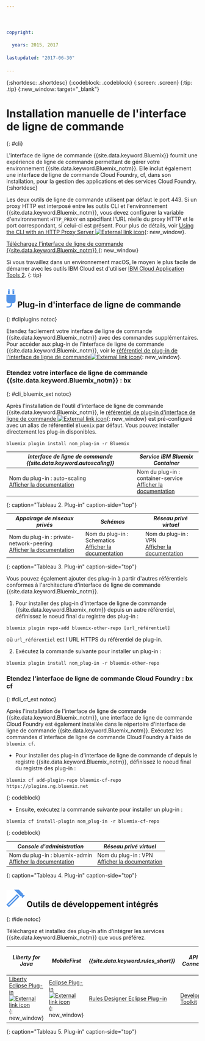 ```yaml
---



copyright:

  years: 2015, 2017

lastupdated: "2017-06-30"

---
```


{:shortdesc: .shortdesc}
{:codeblock: .codeblock}
{:screen: .screen}
{:tip: .tip}
{:new_window: target="_blank"}

# Installation manuelle de l'interface de ligne de commande
{: #cli}

L'interface de ligne de commande {{site.data.keyword.Bluemix}} fournit une expérience de ligne de commande permettant de gérer votre environnement {{site.data.keyword.Bluemix_notm}}. Elle inclut également une interface de ligne de commande Cloud Foundry, cf, dans son installation, pour la gestion des applications et des services Cloud Foundry.
{:shortdesc}

Les deux outils de ligne de commande utilisent par défaut le port 443. Si un proxy HTTP est interposé entre les outils CLI et l'environnement {{site.data.keyword.Bluemix_notm}}, vous devez configurer la variable d'environnement `HTTP_PROXY` en spécifiant l'URL réelle du proxy HTTP et le port correspondant, si celui-ci est présent. Pour plus de détails, voir [Using the CLI with an HTTP Proxy Server ![External link icon](../icons/launch-glyph.svg)](http://docs.cloudfoundry.org/cf-cli/http-proxy.html){: new_window}.

[Téléchargez l'interface de ligne de commande {{site.data.keyword.Bluemix_notm}} ](/docs/cli/reference/bluemix_cli/all_versions.html){: new_window} 

Si vous travaillez dans un environnement macOS, le moyen le plus facile de démarrer avec les outils IBM Cloud est d'utiliser [IBM Cloud Application Tools 2](/docs/cli/icat.html).
{: tip}

## ![](./images/CLI_Plugin.svg) Plug-in d'interface de ligne de commande
{: #cliplugins notoc}

Etendez facilement votre interface de ligne de commande {{site.data.keyword.Bluemix_notm}} avec des commandes supplémentaires. Pour accéder aux plug-in de l'interface de ligne de commande {{site.data.keyword.Bluemix_notm}}, voir le [référentiel de plug-in de l'interface de ligne de commande![External link icon](../icons/launch-glyph.svg)](https://plugins.ng.bluemix.net/){: new_window}.

### Etendez votre interface de ligne de commande {{site.data.keyword.Bluemix_notm}} : bx
{: #cli_bluemix_ext notoc}


Après l'installation de l'outil d'interface de ligne de commande {{site.data.keyword.Bluemix_notm}}, le [référentiel de plug-in d'interface de ligne de commande ![External link icon](../icons/launch-glyph.svg)](https://plugins.ng.bluemix.net/){: new_window} est pré-configuré avec un alias de référentiel `Bluemix` par défaut. Vous pouvez installer directement les plug-in disponibles.

```
bluemix plugin install nom_plug-in -r Bluemix
```

| *Interface de ligne de commande {{site.data.keyword.autoscaling}}* |  *Service IBM Bluemix Container*  |
|-----|-----|
| Nom du plug-in : auto-scaling <br> [Afficher la documentation](/docs/cli/plugins/auto-scaling/index.html) |  Nom du plug-in : container-service  <br> [Afficher la documentation](/docs/containers/cs_cli_devtools.html) |
{: caption="Tableau 2. Plug-in" caption-side="top"}

|  *Appairage de réseaux privés* | *Schémas* | *Réseau privé virtuel*  |
|-----|-----|-----|
| Nom du plug-in : private-network-peering  <br> [Afficher la documentation](/docs/cli/plugins/pnp/index.html) | Nom du plug-in : Schematics  <br> [Afficher la documentation](/docs/services/schematics/schematics_reference.html) | Nom du plug-in : VPN  <br> [Afficher la documentation](/docs/cli/plugins/bx_vpn/index.html) |
{: caption="Tableau 3. Plug-in" caption-side="top"}

Vous pouvez également ajouter des plug-in à partir d'autres référentiels conformes à l'architecture d'interface de ligne de commande {{site.data.keyword.Bluemix_notm}}.
1. Pour installer des plug-in d'interface de ligne de commande {{site.data.keyword.Bluemix_notm}} depuis un autre référentiel, définissez le noeud
final du registre des plug-in :
```
bluemix plugin repo-add bluemix-other-repo [url_référentiel]
```
où `url_référentiel` est l'URL HTTPS du référentiel de plug-in.

2. Exécutez la commande suivante pour installer un plug-in :
```
bluemix plugin install nom_plug-in -r bluemix-other-repo
```

### Etendez l'interface de ligne de commande Cloud Foundry : bx cf
{: #cli_cf_ext notoc}

Après l'installation de l'interface de ligne de commande {{site.data.keyword.Bluemix_notm}}, une interface de ligne de commande Cloud Foundry est également installée dans le répertoire d'interface de ligne de commande {{site.data.keyword.Bluemix_notm}}. Exécutez les commandes d'interface de ligne de commande Cloud Foundry à l'aide de `bluemix cf`.

* Pour installer des plug-in d'interface de ligne de commande cf depuis le registre {{site.data.keyword.Bluemix_notm}}, définissez le noeud
final du registre des
plug-in :

```
bluemix cf add-plugin-repo bluemix-cf-repo https://plugins.ng.bluemix.net
```
{: codeblock}

* Ensuite, exécutez la commande suivante pour installer un plug-in :

```
bluemix cf install-plugin nom_plug-in -r bluemix-cf-repo
```
{: codeblock}

| *Console d'administration* | *Réseau privé virtuel* |
|-----------------|-----------------|
|  Nom du plug-in : bluemix-admin <br> [Afficher la documentation](/docs/cli/plugins/bluemix_admin/index.html) | Nom du plug-in : VPN <br> [Afficher la documentation](/docs/cli/plugins/vpn/index.html) |
{: caption="Tableau 4. Plug-in" caption-side="top"}


## ![](./images/Integrated_Dev_Tools.svg) Outils de développement intégrés
{: #ide notoc}

Téléchargez et installez des plug-in afin d'intégrer les services {{site.data.keyword.Bluemix_notm}} que
vous préférez.

| *Liberty for Java* | *MobileFirst* | *{{site.data.keyword.rules_short}}* | *API Connect* | *Eclipse Tools for Bluemix* |
|----------|----------|----------|----------|----------|
| [Liberty Eclipse Plug-in ![External link icon](../icons/launch-glyph.svg)](https://developer.ibm.com/wasdev/downloads/liberty-profile-using-eclipse/){: new_window} | [Eclipse Plug-in ![External link icon](../icons/launch-glyph.svg)](https://marketplace.eclipse.org/content/ibm-mobilefirst-platform-studio){: new_window} | [Rules Designer Eclipse Plug-in](../services/rules/index.html#rulov002) | [Developer Toolkit](/docs/services/apiconnect/creating_apis.html#install_dev_tk ) | [Plug-in Bluemix Eclipse](/docs/manageapps/eclipsetools/eclipsetools.html) |
{: caption="Tableau 5. Plug-in" caption-side="top"}
